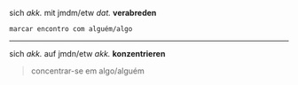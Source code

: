 
sich _akk._ mit jmdm/etw _dat._ __verabreden__

    marcar encontro com alguém/algo


---

sich _akk._ auf jmdn/etw _akk._ __konzentrieren__
> concentrar-se em algo/alguém
